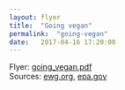 ```yaml
---
layout: flyer
title:  "Going vegan"
permalink:  "going-vegan"
date:   2017-04-16 17:20:00
---
```


Flyer: [going_vegan.pdf](/flyers/going_vegan.pdf)<br> 
Sources: [ewg.org](http://static.ewg.org/reports/2011/meateaters/pdf/report_ewg_meat_eaters_guide_to_health_and_climate_2011.pdf?_ga=1.156663163.1778933208.1492288543), [epa.gov](https://www.epa.gov/sites/production/files/2016-02/documents/420f14040a.pdf)
